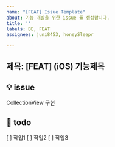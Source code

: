 ```yaml
---
name: "[FEAT] Issue Template"
about: 기능 개발을 위한 issue 를 생성합니다.
title: ''
labels: BE, FEAT
assignees: juni8453, honeySleepr

---
```


제목: [FEAT] (iOS) 기능제목
---

## 💡 issue
CollectionView 구현

## 📝 todo
[ ] 작업1
[ ] 작업2
[ ] 작업3
